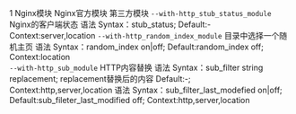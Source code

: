 1 Nginx模块
    Nginx官方模块
    第三方模块
`--with-http_stub_status_module` Nginx的客户端状态
    语法
        Syntax：stub_status;
        Default:-
        Context:server,location
`--with-http_random_index_module` 目录中选择一个随机主页
    语法
        Syntax：random_index on|off;
        Default:random_index off;
        Context:location      
`--with-http_sub_module` HTTP内容替换
    语法
        Syntax：sub_filter string replacement; replacement替换后的内容
        Default:-;
        Context:http,server,location
      语法
        Syntax：sub_filter_last_modefied on|off;
        Default:sub_fileter_last_modified off;
        Context:http,server,location
